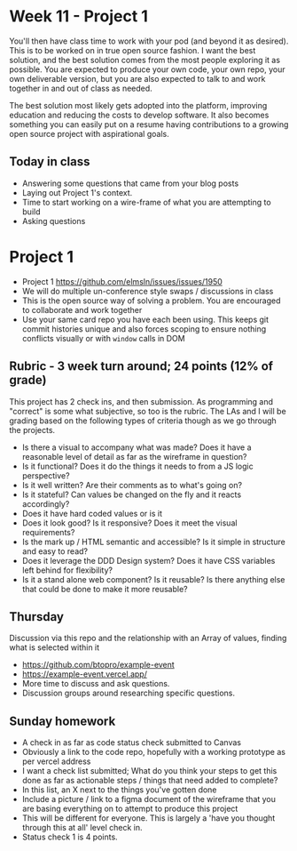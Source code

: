 # Week 11 - Project 1
You'll then have class time to work with your pod (and beyond it as desired). This is to be worked on in true open source fashion. I want the best solution, and the best solution comes from the most people exploring it as possible. You are expected to produce your own code, your own repo, your own deliverable version, but you are also expected to talk to and work together in and out of class as needed.

The best solution most likely gets adopted into the platform, improving education and reducing the costs to develop software. It also becomes something you can easily put on a resume having contributions to a growing open source project with aspirational goals.

## Today in class
- Answering some questions that came from your blog posts
- Laying out Project 1's context.
- Time to start working on a wire-frame of what you are attempting to build
- Asking questions

# Project 1

- Project 1 https://github.com/elmsln/issues/issues/1950
- We will do multiple un-conference style swaps / discussions in class
- This is the open source way of solving a problem. You are encouraged to collaborate and work together
- Use your same card repo you have each been using. This keeps git commit histories unique and also forces scoping to ensure nothing conflicts visually or with `window`  calls in DOM

## Rubric - 3 week turn around; 24 points (12% of grade)
This project has 2 check ins, and then submission.
As programming and "correct" is some what subjective, so too is the rubric.
The LAs and I will be grading based on the following types of criteria though as we go through the projects.
- Is there a visual to accompany what was made? Does it have a reasonable level of detail as far as the wireframe in question?
- Is it functional? Does it do the things it needs to from a JS logic perspective?
- Is it well written? Are their comments as to what's going on?
- Is it stateful? Can values be changed on the fly and it reacts accordingly?
- Does it have hard coded values or is it 
- Does it look good? Is it responsive? Does it meet the visual requirements?
- Is the mark up / HTML semantic and accessible? Is it simple in structure and easy to read?
- Does it leverage the DDD Design system? Does it have CSS variables left behind for flexibility?
- Is it a stand alone web component? Is it reusable? Is there anything else that could be done to make it more reusable?

## Thursday
Discussion via this repo and the relationship with an Array of values, finding what is selected within it
- https://github.com/btopro/example-event
- https://example-event.vercel.app/
- More time to discuss and ask questions.
- Discussion groups around researching specific questions.

## Sunday homework
- A check in as far as code status check submitted to Canvas
- Obviously a link to the code repo, hopefully with a working prototype as per vercel address
- I want a check list submitted; What do you think your steps to get this done as far as actionable steps / things that need added to complete?
- In this list, an X next to the things you've gotten done
- Include a picture / link to a figma document of the wireframe that you are basing everything on to attempt to produce this project
- This will be different for everyone. This is largely a 'have you thought through this at all' level check in.
- Status check 1 is 4 points.
